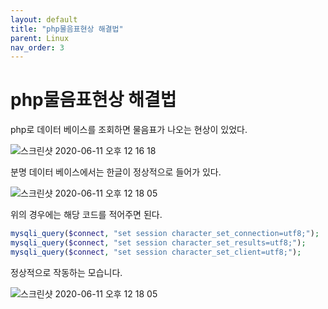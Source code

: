 ```yaml
---
layout: default
title: "php물음표현상 해결법"
parent: Linux
nav_order: 3
---
```


# php물음표현상 해결법

php로 데이터 베이스를 조회하면 물음표가 나오는 현상이 있었다.

![스크린샷 2020-06-11 오후 12 16 18](https://user-images.githubusercontent.com/16849874/84341171-6fcc3f00-abdd-11ea-900a-415f5d35aab5.png)

분명 데이터 베이스에서는 한글이 정상적으로 들어가 있다.

![스크린샷 2020-06-11 오후 12 18 05](https://user-images.githubusercontent.com/16849874/84341248-9f7b4700-abdd-11ea-96c4-560eb3879a58.png)

위의 경우에는 해당 코드를 적어주면 된다.

```php
mysqli_query($connect, "set session character_set_connection=utf8;");
mysqli_query($connect, "set session character_set_results=utf8;");
mysqli_query($connect, "set session character_set_client=utf8;");
```

정상적으로 작동하는 모습니다.

![스크린샷 2020-06-11 오후 12 18 05](https://user-images.githubusercontent.com/16849874/84341248-9f7b4700-abdd-11ea-96c4-560eb3879a58.png)
